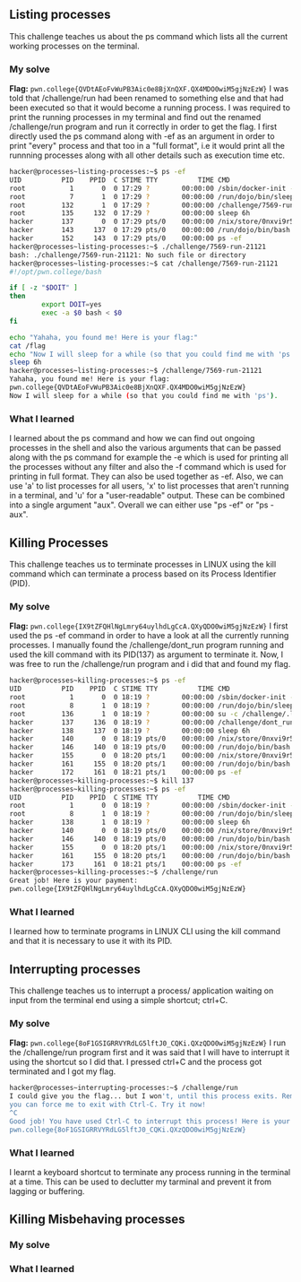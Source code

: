 ## Listing processes
This challenge teaches us about the ps command which lists all the current working processes on the terminal.
### My solve
**Flag:** `pwn.college{QVDtAEoFvWuPB3Aic0e8BjXnQXF.QX4MDO0wiM5gjNzEzW}`
I was told that /challenge/run had been renamed to something else and that had been executed so that it would become a running process. I was required to print the running processes in my terminal and find out the renamed /challenge/run program and run it correctly in order to get the flag. I first directly used the ps command along with -ef as an argument in order to print "every" process and that too in a "full format", i.e it would print all the runnning processes along with all other details such as execution time etc. 
```bash
hacker@processes~listing-processes:~$ ps -ef
UID          PID    PPID  C STIME TTY          TIME CMD
root           1       0  0 17:29 ?        00:00:00 /sbin/docker-init -- /nix/var/nix/profiles/dojo-workspace/bin/dojo-init /run/dojo/bin/sleep
root           7       1  0 17:29 ?        00:00:00 /run/dojo/bin/sleep 6h
root         132       1  0 17:29 ?        00:00:00 /challenge/7569-run-21121
root         135     132  0 17:29 ?        00:00:00 sleep 6h
hacker       137       0  0 17:29 pts/0    00:00:00 /nix/store/0nxvi9r5ymdlr2p24rjj9qzyms72zld1-bash-interactive-5.2p37/bin/bash /run/dojo/bin/s
hacker       143     137  0 17:29 pts/0    00:00:00 /run/dojo/bin/bash --login
hacker       152     143  0 17:29 pts/0    00:00:00 ps -ef
hacker@processes~listing-processes:~$ ./challenge/7569-run-21121
bash: ./challenge/7569-run-21121: No such file or directory
hacker@processes~listing-processes:~$ cat /challenge/7569-run-21121
#!/opt/pwn.college/bash

if [ -z "$DOIT" ]
then
        export DOIT=yes
        exec -a $0 bash < $0
fi

echo "Yahaha, you found me! Here is your flag:"
cat /flag
echo "Now I will sleep for a while (so that you could find me with 'ps')."
sleep 6h
hacker@processes~listing-processes:~$ /challenge/7569-run-21121
Yahaha, you found me! Here is your flag:
pwn.college{QVDtAEoFvWuPB3Aic0e8BjXnQXF.QX4MDO0wiM5gjNzEzW}
Now I will sleep for a while (so that you could find me with 'ps').
```
### What I learned
I learned about the ps command and how we can find out ongoing processes in the shell and also the various arguments that can be passed along with the ps command for example the -e which is used for printing all the processes without any filter and also the -f command which is used for printing in full format. They can also be used together as -ef. Also, we can use 'a' to list processes for all users, 'x' to list processes that aren't running in a terminal, and 'u' for a "user-readable" output. These can be combined into a single argument "aux". Overall we can either use "ps -ef" or "ps -aux".

## Killing Processes
This challenge teaches us to terminate processes in LINUX using the kill command which can terminate a process based on its Process Identifier (PID).
### My solve
**Flag:** `pwn.college{IX9tZFQHlNgLmry64uylhdLgCcA.QXyQDO0wiM5gjNzEzW}`
I first used the ps -ef command in order to have a look at all the currently running processes. I manually found the /challenge/dont_run program running and used the kill command with its PID(137) as argument to terminate it. Now, I was free to run the /challenge/run program and i did that and found my flag. 
```bash
hacker@processes~killing-processes:~$ ps -ef
UID          PID    PPID  C STIME TTY          TIME CMD
root           1       0  0 18:19 ?        00:00:00 /sbin/docker-init -- /nix/var/nix/profiles/dojo-workspace/bin/dojo-init /run/dojo/bin/sleep
root           8       1  0 18:19 ?        00:00:00 /run/dojo/bin/sleep 6h
root         136       1  0 18:19 ?        00:00:00 su -c /challenge/.launcher hacker
hacker       137     136  0 18:19 ?        00:00:00 /challenge/dont_run
hacker       138     137  0 18:19 ?        00:00:00 sleep 6h
hacker       140       0  0 18:19 pts/0    00:00:00 /nix/store/0nxvi9r5ymdlr2p24rjj9qzyms72zld1-bash-interactive-5.2p37/bin/bash /run/dojo/bin/s
hacker       146     140  0 18:19 pts/0    00:00:00 /run/dojo/bin/bash --login
hacker       155       0  0 18:20 pts/1    00:00:00 /nix/store/0nxvi9r5ymdlr2p24rjj9qzyms72zld1-bash-interactive-5.2p37/bin/bash /run/dojo/bin/s
hacker       161     155  0 18:20 pts/1    00:00:00 /run/dojo/bin/bash --login
hacker       172     161  0 18:21 pts/1    00:00:00 ps -ef
hacker@processes~killing-processes:~$ kill 137
hacker@processes~killing-processes:~$ ps -ef
UID          PID    PPID  C STIME TTY          TIME CMD
root           1       0  0 18:19 ?        00:00:00 /sbin/docker-init -- /nix/var/nix/profiles/dojo-workspace/bin/dojo-init /run/dojo/bin/sleep
root           8       1  0 18:19 ?        00:00:00 /run/dojo/bin/sleep 6h
hacker       138       1  0 18:19 ?        00:00:00 sleep 6h
hacker       140       0  0 18:19 pts/0    00:00:00 /nix/store/0nxvi9r5ymdlr2p24rjj9qzyms72zld1-bash-interactive-5.2p37/bin/bash /run/dojo/bin/s
hacker       146     140  0 18:19 pts/0    00:00:00 /run/dojo/bin/bash --login
hacker       155       0  0 18:20 pts/1    00:00:00 /nix/store/0nxvi9r5ymdlr2p24rjj9qzyms72zld1-bash-interactive-5.2p37/bin/bash /run/dojo/bin/s
hacker       161     155  0 18:20 pts/1    00:00:00 /run/dojo/bin/bash --login
hacker       173     161  0 18:21 pts/1    00:00:00 ps -ef
hacker@processes~killing-processes:~$ /challenge/run
Great job! Here is your payment:
pwn.college{IX9tZFQHlNgLmry64uylhdLgCcA.QXyQDO0wiM5gjNzEzW}
```
### What I learned
I learned how to terminate programs in LINUX CLI using the kill command and that it is necessary to use it with its PID.

## Interrupting processes
This challenge teaches us to interrupt a process/ application waiting on input from the terminal end using a simple shortcut; ctrl+C.
### My solve
**Flag:** `pwn.college{8oF1GSIGRRVYRdLG5lftJ0_CQKi.QXzQDO0wiM5gjNzEzW}`
I run the /challenge/run program first and it was said that I will have to interrupt it using the shortcut so I did that. I pressed ctrl+C and the process got terminated and I got my flag.
```bash
hacker@processes~interrupting-processes:~$ /challenge/run
I could give you the flag... but I won't, until this process exits. Remember,
you can force me to exit with Ctrl-C. Try it now!
^C
Good job! You have used Ctrl-C to interrupt this process! Here is your flag:
pwn.college{8oF1GSIGRRVYRdLG5lftJ0_CQKi.QXzQDO0wiM5gjNzEzW}
```
### What I learned
I learnt a keyboard shortcut to terminate any process running in the terminal at a time. This can be used to declutter my tarminal and prevent it from lagging or buffering.

## Killing Misbehaving processes
### My solve
### What I learned
